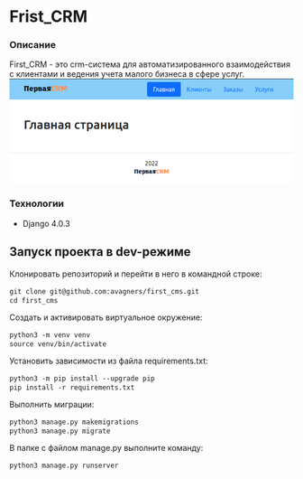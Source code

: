 # Frist_CRM

### Описание
First_CRM - это crm-система для автоматизированного взаимодействия с клиентами и ведения учета малого бизнеса в сфере услуг.
![screen](/first_crm/static/img/Screenshot.png)
### Технологии
- Django 4.0.3

## Запуск проекта в dev-режиме
Клонировать репозиторий и перейти в него в командной строке:

    git clone git@github.com:avagners/first_cms.git
    cd first_cms

Cоздать и активировать виртуальное окружение:

    python3 -m venv venv
    source venv/bin/activate

Установить зависимости из файла requirements.txt:

    python3 -m pip install --upgrade pip
    pip install -r requirements.txt

Выполнить миграции:

    python3 manage.py makemigrations
    python3 manage.py migrate

В папке с файлом manage.py выполните команду:

    python3 manage.py runserver
